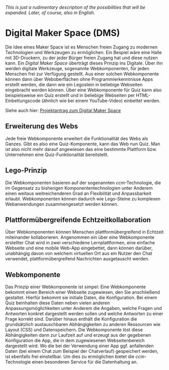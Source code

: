 _This is just a rudimentary description of the possibilities that will be expanded. Later, of course, also in English._

# Digital Maker Space (DMS)
Die Idee eines Maker Space ist es Menschen freien Zugang zu modernen Technologien und Werkzeugen zu ermöglichen. Ein Bespiel wäre eine Halle mit 3D-Druckern, zu der jeder Bürger freien Zugang hat und diese nutzen kann. Ein _Digital Maker Space_ überträgt dieses Prinzip ins Digitale. Über ihn werden digitale Werkzeuge, sogenannte Webkomponenten, für jeden Menschen frei zur Verfügung gestellt. Aus einer solchen Webkomponente können dann über Weboberflächen ohne Programmierkenntnisse Apps erstellt werden, die dann wie ein Legostein in beliebige Webseiten eingebracht werden können. Über eine Webkomponente für Quiz kann also beispielsweise ein Quiz erstellt und in beliebige Webseiten per HTML-Einbettungscode (ähnlich wie bei einem YouTube-Video) einbettet werden.

Siehe auch hier:
[Projektantrag zum Digital Maker Space](https://www.stifterverband.org/file/5203/download?token=lay3iM9c)

## Erweiterung des Webs
Jede freie Webkomponente erweitert die Funktionalität des Webs als Ganzes. Gibt es also eine Quiz-Komponente, kann das Web nun Quiz. Man ist also nicht mehr darauf angewiesen das eine bestimmte Plattform bzw. Unternehmen eine Quiz-Funktionalität bereitstellt.

## Lego-Prinzip
Die Webkomponenten basieren auf der sogenannten _ccm_-Technologie, die im Gegensatz zu bisherigen Komponententechnologien unter Anderem einen weitaus weitreichenderen Grad an Flexibilität und Anpassbarkeit erlaubt. Webkomponenten können dadurch wie Lego-Steine zu komplexen Webanwendungen zusammengesetzt werden können.

## Plattformübergreifende Echtzeitkollaboration
Über Webkomponenten können Menschen plattformübergreifend in Echtzeit miteinander kollaborieren. Angenommen ein über eine Webkomponente erstellter Chat wird in zwei verschiedene Lernplattformen, eine einfache Webseite und eine mobile Web-App eingebettet, dann können darüber, unabhängig davon von welchem virtuellen Ort aus ein Nutzer den Chat verwendet, plattformübergreifend Nachrichten ausgetauscht werden.

## Webkomponente
Das Prinzip einer Webkomponente ist simpel: Eine Webkomponente bekommt einen Bereich einer Webseite zugewiesen, den Sie anschließend gestaltet. Hierfür bekommt sie initiale Daten, die Konfiguration. Bei einem Quiz beinhalten diese Daten neben vielen anderen Anpassungsmöglichkeiten unter Anderem die Angaben, welche Fragen und Antworten konkret dargestellt werden sollen und welche Antworten zu einer Frage korrekt sind. Darüber hinaus enthält die Konfiguration die grundsätzlich austauschbaren Abhängigkeiten zu anderen Ressourcen wie Layout (CSS) und Datenspeichern. Die Webkomponente löst diese Abhängigkeiten dann zur Laufzeit auf und erzeugt aus der gegebenen Konfiguration die App, die in dem zugewiesenen Webseitenbereich dargestellt wird. Wo die bei der Verwendung einer App ggf. anfallenden Daten (bei einem Chat zum Beispiel der Chatverlauf) gespeichert werden, ist ebenfalls frei einstellbar. Um dies zu ermöglichen bietet die _ccm_-Technologie einen besonderen Service für die Datenhaltung an.
